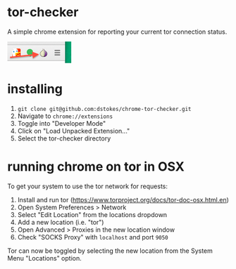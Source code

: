 tor-checker
===========

A simple chrome extension for reporting your current tor connection status.

![tor-checker](docs/screenshot.png)

installing
==========

1. `git clone git@github.com:dstokes/chrome-tor-checker.git`
2. Navigate to `chrome://extensions`
3. Toggle into "Developer Mode"
4. Click on "Load Unpacked Extension..."
5. Select the tor-checker directory

running chrome on tor in OSX
============================

To get your system to use the tor network for requests:

1. Install and run tor (https://www.torproject.org/docs/tor-doc-osx.html.en)
2. Open System Preferences > Network
3. Select "Edit Location" from the locations dropdown
4. Add a new location (i.e. "tor")
5. Open Advanced > Proxies in the new location window
6. Check "SOCKS Proxy" with `localhost` and port `9050`

Tor can now be toggled by selecting the new location from the
System Menu "Locations" option.

